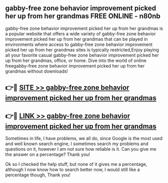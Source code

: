 ## gabby-free zone behavior improvement picked her up from her grandmas FREE ONLINE - n80nb

gabby-free zone behavior improvement picked her up from her grandmas is a popular website that offers a wide variety of gabby-free zone behavior improvement picked her up from her grandmas that can be played in environments where access to gabby-free zone behavior improvement picked her up from her grandmas sites is typically restricted,Enjoy playing all your favorite casual gabby-free zone behavior improvement picked her up from her grandmas, office, or home. Dive into the world of online freegabby-free zone behavior improvement picked her up from her grandmas without downloads!

## 👉🔴 [SITE >> gabby-free zone behavior improvement picked her up from her grandmas](http://news.freeplayer.one?title=gabby-free_zone_behavior_improvement_picked_her_up_from_her_grandmas&ref=FRRE)

## 👉🔴 [LINK >> gabby-free zone behavior improvement picked her up from her grandmas](http://news.freeplayer.one?title=gabby-free_zone_behavior_improvement_picked_her_up_from_her_grandmas&ref=FREE)

Sometimes in life, I have problems, we all do, since Google is the most used and well known search engine, I sometimes search my problems and questions on it, however I am not sure how reliable is it. Can you give me the answer on a percentage? Thank you!

Ok so I checked the help stuff, but none of it gives me a percentage, although I now know how to search better now, I would still like a percentage though, Thank you!